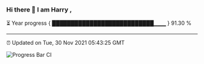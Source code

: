 ### Hi there 👋 I am Harry , 

⏳ Year progress { ███████████████████████████▁▁▁ } 91.30 %

---

⏰ Updated on Tue, 30 Nov 2021 05:43:25 GMT

![Progress Bar CI](https://github.com/duykhang68/duykhang68/workflows/Progress%20Bar%20CI/badge.svg)

